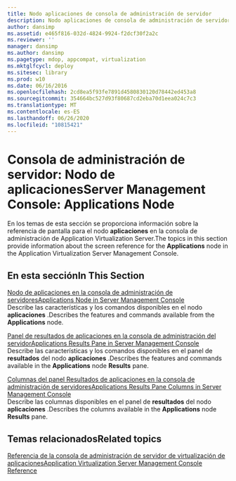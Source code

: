 ```yaml
---
title: Nodo aplicaciones de consola de administración de servidor
description: Nodo aplicaciones de consola de administración de servidor
author: dansimp
ms.assetid: e465f816-032d-4824-9924-f2dcf30f2a2c
ms.reviewer: ''
manager: dansimp
ms.author: dansimp
ms.pagetype: mdop, appcompat, virtualization
ms.mktglfcycl: deploy
ms.sitesec: library
ms.prod: w10
ms.date: 06/16/2016
ms.openlocfilehash: 2cd8ea5f93fe7891d4580830120d78442ed453a8
ms.sourcegitcommit: 354664bc527d93f80687cd2eba70d1eea024c7c3
ms.translationtype: MT
ms.contentlocale: es-ES
ms.lasthandoff: 06/26/2020
ms.locfileid: "10815421"
---
```

# <span data-ttu-id="5583c-103">Consola de administración de servidor: Nodo de aplicaciones</span><span class="sxs-lookup"><span data-stu-id="5583c-103">Server Management Console: Applications Node</span></span>


<span data-ttu-id="5583c-104">En los temas de esta sección se proporciona información sobre la referencia de pantalla para el nodo **aplicaciones** en la consola de administración de Application Virtualization Server.</span><span class="sxs-lookup"><span data-stu-id="5583c-104">The topics in this section provide information about the screen reference for the **Applications** node in the Application Virtualization Server Management Console.</span></span>

## <span data-ttu-id="5583c-105">En esta sección</span><span class="sxs-lookup"><span data-stu-id="5583c-105">In This Section</span></span>


<a href="" id="applications-node-in-server-management-console"></a>[<span data-ttu-id="5583c-106">Nodo de aplicaciones en la consola de administración de servidores</span><span class="sxs-lookup"><span data-stu-id="5583c-106">Applications Node in Server Management Console</span></span>](applications-node-in-server-management-console.md)  
<span data-ttu-id="5583c-107">Describe las características y los comandos disponibles en el nodo **aplicaciones** .</span><span class="sxs-lookup"><span data-stu-id="5583c-107">Describes the features and commands available from the **Applications** node.</span></span>

<a href="" id="applications-results-pane-in-server-management-console"></a>[<span data-ttu-id="5583c-108">Panel de resultados de aplicaciones en la consola de administración del servidor</span><span class="sxs-lookup"><span data-stu-id="5583c-108">Applications Results Pane in Server Management Console</span></span>](applications-results-pane-in-server-management-console.md)  
<span data-ttu-id="5583c-109">Describe las características y los comandos disponibles en el panel de **resultados** del nodo **aplicaciones** .</span><span class="sxs-lookup"><span data-stu-id="5583c-109">Describes the features and commands available in the **Applications** node **Results** pane.</span></span>

<a href="" id="applications-results-pane-columns-in-server-management-console"></a>[<span data-ttu-id="5583c-110">Columnas del panel Resultados de aplicaciones en la consola de administración de servidores</span><span class="sxs-lookup"><span data-stu-id="5583c-110">Applications Results Pane Columns in Server Management Console</span></span>](applications-results-pane-columns-in-server-management-console.md)  
<span data-ttu-id="5583c-111">Describe las columnas disponibles en el panel de **resultados** del nodo **aplicaciones** .</span><span class="sxs-lookup"><span data-stu-id="5583c-111">Describes the columns available in the **Applications** node **Results** pane.</span></span>

## <span data-ttu-id="5583c-112">Temas relacionados</span><span class="sxs-lookup"><span data-stu-id="5583c-112">Related topics</span></span>


[<span data-ttu-id="5583c-113">Referencia de la consola de administración de servidor de virtualización de aplicaciones</span><span class="sxs-lookup"><span data-stu-id="5583c-113">Application Virtualization Server Management Console Reference</span></span>](application-virtualization-server-management-console-reference.md)

 

 





